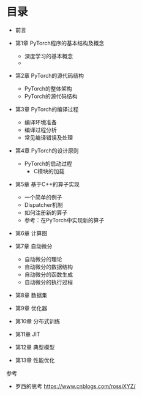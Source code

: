 
# 目录

- 前言
- 第1章 PyTorch程序的基本结构及概念
    - 深度学习的基本概念
    - 
- 第2章 PyTorch的源代码结构
    - PyTorch的整体架构
    - PyTorch的源代码结构
    
- 第3章 PyTorch的编译过程
    - 编译环境准备
    - 编译过程分析
    - 常见编译错误及处理
- 第4章 PyTorch的设计原则
    - PyTorch的启动过程
        - C模块的加载
- 第5章 基于C++的算子实现
    - 一个简单的例子
    - Dispatcher机制
    - 如何注册新的算子
    - 参考：在PyTorch中实现新的算子
- 第6章 计算图
- 第7章 自动微分
    - 自动微分的理论
    - 自动微分的数据结构
    - 自动微分的函数生成
    - 自动微分的执行过程
- 第8章 数据集
- 第9章 优化器
- 第10章 分布式训练
- 第11章 JIT
- 第12章 典型模型
- 第13章 性能优化



参考
- 罗西的思考 https://www.cnblogs.com/rossiXYZ/
